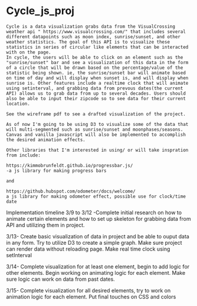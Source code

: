 # Cycle_js_proj

    Cycle is a data visualization grabs data from the VisualCrossing weather api " https://www.visualcrossing.com/" that includes several different datapoints such as moon index, sunrise/sunset, and other weather statistics. The goal of this API is to visualize these statistics in series of circular like elements that can be interacted with on the page. 
    In cycle, the users will be able to click on an element such as the "sunrise/sunset" bar and see a visualization of this data in the form of a circle that will be drawn based on the percentage/value of the statistic being shown. ie, the sunrise/sunset bar will animate based on time of day and will display when sunset is, and will display when sunrise is. Other features include a realtime clock that will animate using setinterval, and grabbing data from prevous dates(the current API) allows us to grab data from up to several decades. Users should also be able to input their zipcode so to see data for their current location. 

    See the wireframe pdf to see a drafted visualization of the project. 

    As of now I'm going to be using D3 to visualize some of the data that will multi-segmented such as sunrise/sunset and moonphases/seasons. Canvas and vanilla javascript will also be implemented to accomplish the desired animation effects. 

    Other libraries that I'm interested in using/ or will take inspration from include: 

    https://kimmobrunfeldt.github.io/progressbar.js/ 
    -a js library for making progress bars 

    and 

    https://github.hubspot.com/odometer/docs/welcome/
    a js library for making odometer effect, possible use for clock/time date 




Implementation timeline 
3/9 to 3/12 -Complete initial research on how to animate certain elements and how to set up skeleton for grabbing data from API and utilizing them in project. 

3/13- Create basic visualization of data in project and be able to ouput data in any form. Try to utilize D3 to create a simple graph. Make sure project can render data without reloading page. Make real time clock using setInterval 

3/14- Complete visualization for at least one element, begin to add logic for other elements. Begin working on animating logic for each element. Make sure logic can work on data from past dates. 

3/15- Complete visualization for all desired elements, try to work on animation logic for each element. Put final touches on CSS and colors 




